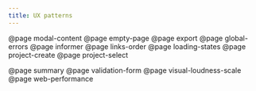 ```yaml
---
title: UX patterns
---
```


@page modal-content
@page empty-page
@page export
@page global-errors
@page informer
@page links-order
@page loading-states
@page project-create
@page project-select

<!-- @page sso-page -->

@page summary
@page validation-form
@page visual-loudness-scale
@page web-performance

<!-- @page go-to -->
<!-- @page email-newsletter -->
<!--@page import-export-->
<!--@page landing-->
<!--@page limits-->
<!--@page setup-account-->
<!-- @page sharing -->
<!--@page confirm-cancel-->
